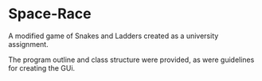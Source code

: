 # Space-Race
A modified game of Snakes and Ladders created as a university assignment.

The program outline and class structure were provided, as were guidelines for creating the GUi.
